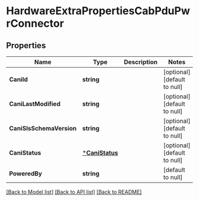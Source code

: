 # HardwareExtraPropertiesCabPduPwrConnector

## Properties
Name | Type | Description | Notes
------------ | ------------- | ------------- | -------------
**CaniId** | **string** |  | [optional] [default to null]
**CaniLastModified** | **string** |  | [optional] [default to null]
**CaniSlsSchemaVersion** | **string** |  | [optional] [default to null]
**CaniStatus** | [***CaniStatus**](CANIStatus.md) |  | [optional] [default to null]
**PoweredBy** | **string** |  | [default to null]

[[Back to Model list]](../README.md#documentation-for-models) [[Back to API list]](../README.md#documentation-for-api-endpoints) [[Back to README]](../README.md)

